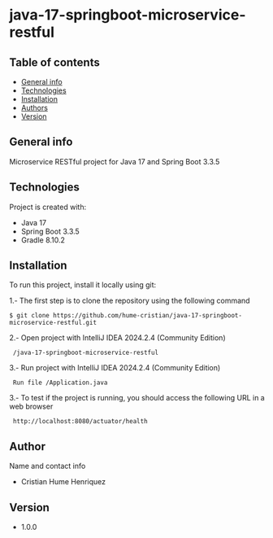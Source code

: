 # java-17-springboot-microservice-restful

## Table of contents
* [General info](#general-info)
* [Technologies](#technologies)
* [Installation](#installation)
* [Authors](#authors)
* [Version](#version)

## General info
Microservice RESTful project for Java 17 and Spring Boot 3.3.5

## Technologies
Project is created with:
* Java 17
* Spring Boot 3.3.5
* Gradle 8.10.2

## Installation
To run this project, install it locally using git:

1.- The first step is to clone the repository using the following command
```
$ git clone https://github.com/hume-cristian/java-17-springboot-microservice-restful.git
```

2.- Open project with IntelliJ IDEA 2024.2.4 (Community Edition)
```
 /java-17-springboot-microservice-restful
```

3.- Run project with IntelliJ IDEA 2024.2.4 (Community Edition)
```
 Run file /Application.java
```

3.- To test if the project is running, you should access the following URL in a web browser
```
 http://localhost:8080/actuator/health
```

## Author
Name and contact info
* Cristian Hume Henriquez

## Version
* 1.0.0


